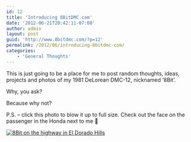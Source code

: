 ```yaml
---
id: 12
title: 'Introducing 8BitDMC.com'
date: '2012-06-21T20:42:11-07:00'
author: admin
layout: post
guid: 'http://www.8bitdmc.com/?p=12'
permalink: /2012/06/introducing-8bitdmc-com/
categories:
    - 'General Thoughts'
---
```


This is just going to be a place for me to post random thoughts, ideas, projects and photos of my 1981 DeLorean DMC-12, nicknamed ‘8Bit’.

Why, you ask?

Because why not?

P.S. – click this photo to blow it up to full size. Check out the face on the passenger in the Honda next to me 🙂

[![](../../assets/images/2012/06/IMG_0172-300x225.jpg "8Bit on the highway in El Dorado Hills")](../../assets/images/2012/06/IMG_0172.jpg)